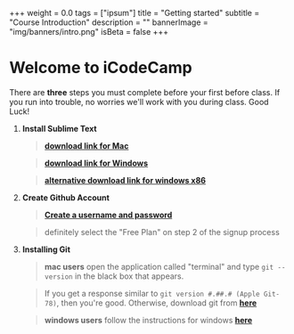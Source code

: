 +++
weight = 0.0
tags = ["ipsum"]
title = "Getting started"
subtitle = "Course Introduction"
description = ""
bannerImage = "img/banners/intro.png"
isBeta = false
+++


# Welcome to iCodeCamp
There are __three__ steps you must complete before your first before class. If you run into trouble, no worries we'll work with you during class. Good Luck!

1. __Install Sublime Text__

    > [__download link for Mac__](https://download.sublimetext.com/Sublime%20Text%202.0.2.dmg)

    > [__download link for Windows__](https://download.sublimetext.com/Sublime%20Text%202.0.2a%20x64%20Setup.exe)

    > [__alternative download link for windows x86__](https://download.sublimetext.com/Sublime%20Text%202.0.2a%20Setup.exe)

2. __Create Github Account__
  
    > [__Create a username and password__](https://github.com/join?source=header-home)

    > definitely select the "Free Plan" on step 2 of the signup process 

3. __Installing Git__
    
    > __mac users__ open the application called "terminal" and type `git --version` in the black box that appears. 

    > If you get a response similar to `git version #.##.# (Apple Git-78)`, then you're good. Otherwise, download git from [__here__](https://git-scm.com/download/mac)
    
    
    > __windows users__ follow the instructions for windows [__here__](https://www.edureka.co/blog/install-git/)
    
